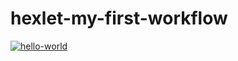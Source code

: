 # hexlet-my-first-workflow

[![hello-world](https://github.com/aleksusergit/hexlet-my-first-workflow/actions/workflows/hello-world.yml/badge.svg)](https://github.com/aleksusergit/hexlet-my-first-workflow/actions/workflows/hello-world.yml)

